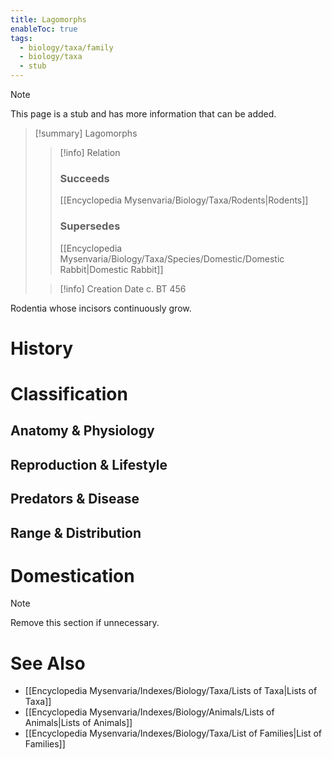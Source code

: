```yaml
---
title: Lagomorphs
enableToc: true
tags:
  - biology/taxa/family
  - biology/taxa
  - stub
---
```


> [!note]
> This page is a stub and has more information that can be added.

> [!summary] Lagomorphs
> > [!info] Relation
> > ### Succeeds
> > [[Encyclopedia Mysenvaria/Biology/Taxa/Rodents|Rodents]]
> > ### Supersedes
> > [[Encyclopedia Mysenvaria/Biology/Taxa/Species/Domestic/Domestic Rabbit|Domestic Rabbit]]
>
> > [!info] Creation Date
> > c. BT 456

Rodentia whose incisors continuously grow.
# History

# Classification
## Anatomy & Physiology

## Reproduction & Lifestyle

## Predators & Disease

## Range & Distribution

# Domestication

> [!note]
> Remove this section if unnecessary.
# See Also
- [[Encyclopedia Mysenvaria/Indexes/Biology/Taxa/Lists of Taxa|Lists of Taxa]]
- [[Encyclopedia Mysenvaria/Indexes/Biology/Animals/Lists of Animals|Lists of Animals]]
- [[Encyclopedia Mysenvaria/Indexes/Biology/Taxa/List of Families|List of Families]]